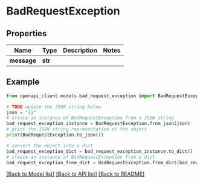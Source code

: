 # BadRequestException


## Properties

Name | Type | Description | Notes
------------ | ------------- | ------------- | -------------
**message** | **str** |  | 

## Example

```python
from openapi_client.models.bad_request_exception import BadRequestException

# TODO update the JSON string below
json = "{}"
# create an instance of BadRequestException from a JSON string
bad_request_exception_instance = BadRequestException.from_json(json)
# print the JSON string representation of the object
print(BadRequestException.to_json())

# convert the object into a dict
bad_request_exception_dict = bad_request_exception_instance.to_dict()
# create an instance of BadRequestException from a dict
bad_request_exception_from_dict = BadRequestException.from_dict(bad_request_exception_dict)
```
[[Back to Model list]](../README.md#documentation-for-models) [[Back to API list]](../README.md#documentation-for-api-endpoints) [[Back to README]](../README.md)


